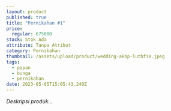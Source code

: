 ```yaml
---
layout: product
published: true
title: "Pernikahan #1"
price:
  regular: 675000
stock: Stok Ada
attribute: Tanpa Atribut
category: Pernikahan
thumbnail: /assets/upload/product/wedding-akbp-luthfie.jpeg
tags:
  - papan
  - bunga
  - pernikahan
date: 2023-05-05T15:05:43.240Z
---
```

*Deskripsi produk...*